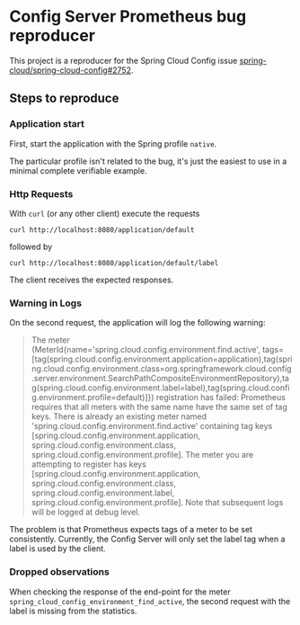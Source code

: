 # Config Server Prometheus bug reproducer

This project is a reproducer for the Spring Cloud Config issue
[spring-cloud/spring-cloud-config#2752](https://github.com/spring-cloud/spring-cloud-config/issues/2752).

## Steps to reproduce

### Application start

First, start the application with the Spring profile `native`.

The particular profile isn't related to the bug, it's just the
easiest to use in a minimal complete verifiable example.

### Http Requests

With `curl` (or any other client) execute the requests

```
curl http://localhost:8080/application/default
```

followed by

```
curl http://localhost:8080/application/default/label
```

The client receives the expected responses.

### Warning in Logs

On the second request, the application will log the following warning:

> The meter (MeterId{name='spring.cloud.config.environment.find.active', tags=[tag(spring.cloud.config.environment.application=application),tag(spring.cloud.config.environment.class=org.springframework.cloud.config.server.environment.SearchPathCompositeEnvironmentRepository),tag(spring.cloud.config.environment.label=label),tag(spring.cloud.config.environment.profile=default)]}) registration has failed: Prometheus requires that all meters with the same name have the same set of tag keys. There is already an existing meter named 'spring.cloud.config.environment.find.active' containing tag keys [spring.cloud.config.environment.application, spring.cloud.config.environment.class, spring.cloud.config.environment.profile]. The meter you are attempting to register has keys [spring.cloud.config.environment.application, spring.cloud.config.environment.class, spring.cloud.config.environment.label, spring.cloud.config.environment.profile]. Note that subsequent logs will be logged at debug level.

The problem is that Prometheus expects tags of a meter to be set consistently.
Currently, the Config Server will only set the label tag when a label is used by the client.

### Dropped observations

When checking the response of the end-point for the meter `spring_cloud_config_environment_find_active`,
the second request with the label is missing from the statistics.